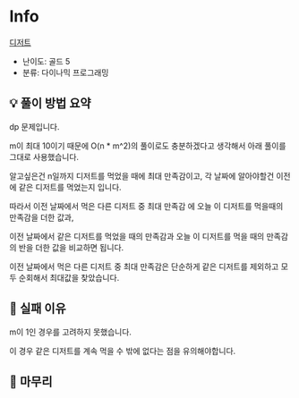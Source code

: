 # Info
[디저트](https://boj.kr/17953)

- 난이도: 골드 5
- 분류: 다이나믹 프로그래밍

## 💡 풀이 방법 요약

dp 문제입니다.

m이 최대 10이기 때문에 O(n * m^2)의 풀이로도 충분하겠다고 생각해서 아래 풀이를 그대로 사용했습니다.

알고싶은건 n일까지 디저트를 먹었을 때에 최대 만족감이고, 각 날짜에 알아야할건 이전에 같은 디저트를 먹었는지 입니다.

따라서 이전 날짜에서 먹은 다른 디저트 중 최대 만족감 에 오늘 이 디저트를 먹을때의 만족감을 더한 값과,

이전 날짜에서 같은 디저트를 먹었을 때의 만족감과 오늘 이 디저트를 먹을 때의 만족감의 반을 더한 값을 비교하면 됩니다.

이전 날짜에서 먹은 다른 디저트 중 최대 만족감은 단순하게 같은 디저트를 제외하고 모두 순회해서 최대값을 찾았습니다.

## 👀 실패 이유

m이 1인 경우를 고려하지 못했습니다.

이 경우 같은 디저트를 계속 먹을 수 밖에 없다는 점을 유의해야합니다.

## 🙂 마무리
